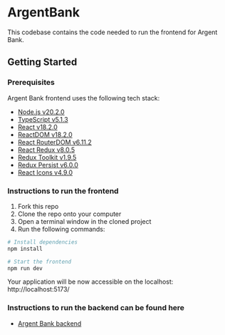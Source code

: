 # ArgentBank

This codebase contains the code needed to run the frontend for Argent Bank.

## Getting Started

### Prerequisites

Argent Bank frontend uses the following tech stack:

-   [Node.js v20.2.0](https://nodejs.org/en/)
-   [TypeScript v5.1.3](https://www.typescriptlang.org/)
-   [React v18.2.0](https://react.dev/)
-   [ReactDOM v18.2.0](https://react.dev/reference/react-dom)
-   [React RouterDOM v6.11.2](https://reactrouter.com/en/main)
-   [React Redux v8.0.5](https://react-redux.js.org/)
-   [Redux Toolkit v1.9.5](https://redux-toolkit.js.org/)
-   [Redux Persist v6.0.0](https://github.com/rt2zz/redux-persist)
-   [React Icons v4.9.0](https://react-icons.github.io/react-icons/)

### Instructions to run the frontend

1. Fork this repo
2. Clone the repo onto your computer
3. Open a terminal window in the cloned project
4. Run the following commands:

```bash
# Install dependencies
npm install

# Start the frontend
npm run dev
```

Your application will be now accessible on the localhost: http://localhost:5173/

### Instructions to run the backend can be found here

-   [Argent Bank backend](https://github.com/OpenClassrooms-Student-Center/ArgentBank-website/blob/main/README.md)
